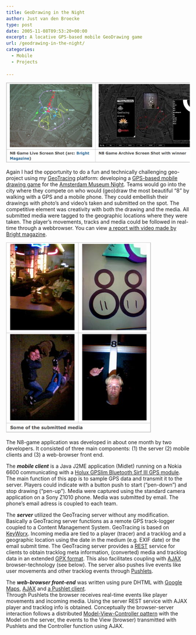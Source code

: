 ```yaml
---
title: GeoDrawing in the Night
author: Just van den Broecke
type: post
date: 2005-11-08T09:53:20+00:00
excerpt: A locative GPS-based mobile GeoDrawing game
url: /geodrawing-in-the-night/
categories:
  - Mobile
  - Projects

---
```

![ ][0]

Again I had the opportunity to do a fun and technically challenging geo-project using my [GeoTracing][2] platform: developing a [GPS-based mobile drawing game][3] for the  [Amsterdam Museum Night][4]. Teams would go into the city where they compete on who would (geo)draw the most beautiful &#8220;8&#8221; by walking with a GPS and a mobile phone. They could embellish their drawings with photo&#8217;s and video&#8217;s taken and submitted on the spot. The competitive element was creativity with both the drawing and the media. All submitted media were tagged to the geographic locations where they were taken. The player&#8217;s movements, tracks and media could be followed in real-time through a webbrowser. You can view [a report with video made by Bright magazine][5].

![ ][1]

The N8-game application was developed in about one month by two developers. It consisted of three main components: (1) the server (2) mobile clients and (3) a web-browser front end.

The **_mobile client_** is a Java J2ME application (Midlet) running on a Nokia 6600 communicating with a [Holux GPSlim Bluetooth Sirf III GPS module][7]. The main function of this app is to sample GPS data and transmit it to the server. Players could indicate with a button push to start (&#8220;pen-down&#8221;) and stop drawing (&#8220;pen-up&#8221;). Media were captured using the standard camera application on a Sony Z1010 phone. Media was submitted by email. The phone&#8217;s email adress is coupled to each team.

The **_server_** utilized the GeoTracing server without any modification. Basically a GeoTracing server functions as a remote GPS track-logger coupled to a Content Management System. GeoTracing is based on [KeyWorx][8]. Incoming media are tied to a player (tracer) and a tracklog and a geographic location using the date in the medium (e.g. EXIF date) or the email submit time. The GeoTracing server provides a [REST][9] service for clients to obtain tracklog meta information, (converted) media and tracklog data in an extended [GPX format][10]. This also facilitates coupling with [AJAX][11] browser-technology (see below). The server also pushes live events like user movements and other tracklog events through [Pushlets][12].

The **_web-browser front-end_** was written using pure DHTML with [Google Maps][13], [AJAX][11] and [a Pushlet client][12].  
Through Pushlets the browser receives real-time events like player movements and incoming media. Using the server REST service with AJAX player and tracklog info is obtained. Conceptually the browser-server interaction follows a distributed [Model-View-Controller pattern][14] with the Model on the server, the events to the View (browser) transmitted with Pushlets and the Controller function using AJAX.

 [0]: /uploads/2005/11/n8spel1.jpg
 [1]: /uploads/2005/11/n8spel2.jpg
 [2]: http://www.geotracing.com
 [3]: http://www.n8spel.nl
 [4]: http://www.n8.nl
 [5]: http://www.bright.nl/node/257
 [6]: uploads/2005/11/n8spel2.jpg
 [7]: http://www.holux.com.tw/Temp%20web/GR-236.htm
 [8]: http://www.keyworx.org
 [9]: http://en.wikipedia.org/wiki/Representational_State_Transfer
 [10]: http://www.topografix.com/gpx.asp
 [11]: http://en.wikipedia.org/wiki/AJAX
 [12]: http://www.pushlets.com
 [13]: http://www.google.com/apis/maps
 [14]: http://en.wikipedia.org/wiki/Model_view_controller
